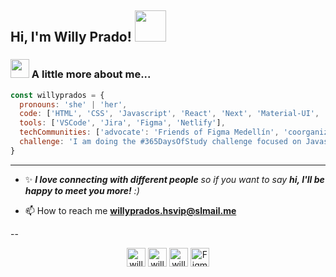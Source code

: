 <!-- ### Hi there 👋 -->

<h2> Hi, I'm Willy Prado! <img src="https://media.giphy.com/media/mGcNjsfWAjY5AEZNw6/giphy.gif" width="50"></h2>

### <img src="https://media.giphy.com/media/PnPU4lNu6EJn7Yl8fz/source.gif" width="30"> A little more about me...

```javascript
const willyprados = {
  pronouns: 'she' | 'her',
  code: ['HTML', 'CSS', 'Javascript', 'React', 'Next', 'Material-UI', 'Styled-Components', 'SASS'],
  tools: ['VSCode', 'Jira', 'Figma', 'Netlify'],
  techCommunities: ['advocate': 'Friends of Figma Medellín', 'coorganizer': 'Reactlaconf'],
  challenge: 'I am doing the #365DaysOfStudy challenge focused on Javascript and React.js'
}
```

---

- ✨ <em><b>I love connecting with different people</b> so if you want to say <b>hi, I'll be happy to meet you more!</b> :)</em>

- 📫 How to reach me **willyprados.hsvip@slmail.me**

--

<p align="center">
<a href="https://linkedin.com/in/willyprados" target="blank"><img align="center" src="https://img.icons8.com/plasticine/512/linkedin.png" alt="willyprados" height="30" width="30" /></a>
<a href="https://instagram.com/willyprados" target="blank"><img align="center" src="https://img.icons8.com/plasticine/512/instagram-new--v2.png" alt="willyprados" height="30" width="30" /></a>
<a href="https://twitter.com/willyprados" target="blank"><img align="center" src="https://img.icons8.com/plasticine/512/twitter.png" alt="willyprados" height="30" width="30" /></a>
<a href="https://www.figma.com/@willyprados" target="blank"><img align="center" src="https://img.icons8.com/plasticine/512/figma.png" alt="Figma" height="30" width="30" /></a>
</p>
